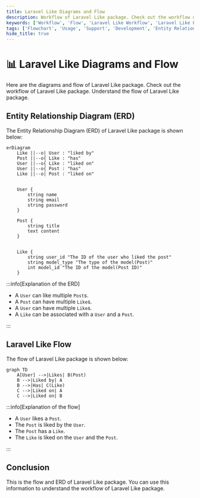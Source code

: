 ```yaml
---
title: Laravel Like Diagrams and Flow
description: Workflow of Laravel Like package. Check out the workflow of Laravel Like package. Understand the flow of Laravel Like package.
keywords: ['Workflow', 'Flow', 'Laravel Like Workflow', 'Laravel Like Flow', 'Laravel Like package flow', 'Laravel Like package workflow']
tags: ['Flowchart', 'Usage', 'Support', 'Development', 'Entity Relationship Diagram', 'ERD', 'Laravel Like Diagrams', 'Laravel Like Flow', 'Laravel Like Workflow']
hide_title: true
---
```


<head>
  <meta name="robots" content="index,follow" />
  <meta name="author" content="CSlant" />
</head>

# 📊 Laravel Like Diagrams and Flow

Here are the diagrams and flow of Laravel Like package. Check out the workflow of Laravel Like package. Understand the flow of Laravel Like package.

## Entity Relationship Diagram (ERD)

The Entity Relationship Diagram (ERD) of Laravel Like package is shown below:

```mermaid
erDiagram
    Like ||--o| User : "liked by"
    Post ||--o{ Like : "has"
    User ||--o{ Like : "liked on"
    User ||--o{ Post : "has"
    Like ||--o| Post : "liked on"


    User {
        string name
        string email
        string password
    }

    Post {
        string title
        text content
    }


    Like {
        string user_id "The ID of the user who liked the post"
        string model_type "The type of the model(Post)"
        int model_id "The ID of the model(Post ID)"
    }
```

:::info[Explanation of the ERD]

- A `User` can like multiple `Post`s.
- A `Post` can have multiple `Like`s.
- A `User` can have multiple `Like`s.
- A `Like` can be associated with a `User` and a `Post`.

:::

## Laravel Like Flow

The flow of Laravel Like package is shown below:

```mermaid
graph TD
    A[User] -->|Likes| B(Post)
    B -->|Liked by| A
    B -->|Has| C(Like)
    C -->|Liked on| A
    C -->|Liked on| B
```

:::info[Explanation of the flow]

- A `User` likes a `Post`.
- The `Post` is liked by the `User`.
- The `Post` has a `Like`.
- The `Like` is liked on the `User` and the `Post`.

:::

## Conclusion

This is the flow and ERD of Laravel Like package. You can use this information to understand the workflow of Laravel Like package.